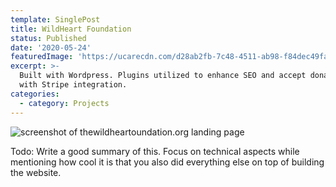 ```yaml
---
template: SinglePost
title: WildHeart Foundation
status: Published
date: '2020-05-24'
featuredImage: 'https://ucarecdn.com/d28ab2fb-7c48-4511-ab98-f84dec49fa35/'
excerpt: >-
  Built with Wordpress. Plugins utilized to enhance SEO and accept donations
  with Stripe integration.
categories:
  - category: Projects
---
```

![screenshot of thewildheartoundation.org landing page](https://ucarecdn.com/25305c4d-2f21-4a15-b90b-ba6a860ff165/ "WildHeart Foundation Home")

Todo: Write a good summary of this. Focus on technical aspects while mentioning how cool it is that you also did everything else on top of building the website.
